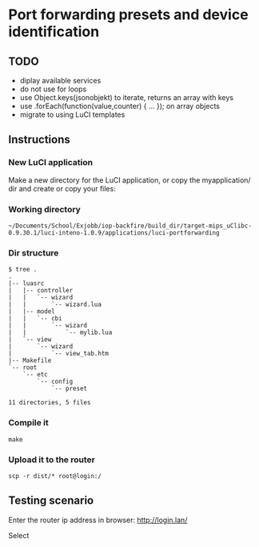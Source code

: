 Port forwarding presets and device identification
=================================================

## TODO ##
 * diplay available services
 * do not use for loops
 * use Object.keys(jsonobjekt) to iterate, returns an array with keys
 * use .forEach(function(value,counter) { ... }); on array objects
 * migrate to using LuCI templates

## Instructions ##
### New LuCI application ###
Make a new directory for the LuCI application, or copy the myapplication/ dir
and create or copy your files:

### Working directory ###
    ~/Documents/School/Exjobb/iop-backfire/build_dir/target-mips_uClibc-0.9.30.1/luci-inteno-1.0.9/applications/luci-portforwarding

### Dir structure ###
    $ tree .
    .
    |-- luasrc
    |   |-- controller
    |   |   `-- wizard
    |   |       `-- wizard.lua
    |   |-- model
    |   |   `-- cbi
    |   |       `-- wizard
    |   |           `-- mylib.lua
    |   `-- view
    |       `-- wizard
    |           `-- view_tab.htm
    |-- Makefile
    `-- root
        `-- etc
            `-- config
                `-- preset
    
    11 directories, 5 files

### Compile it ###
    make

### Upload it to the router ###
    scp -r dist/* root@login:/

## Testing scenario ##
Enter the router ip address in browser:
    http://login.lan/

Select 
